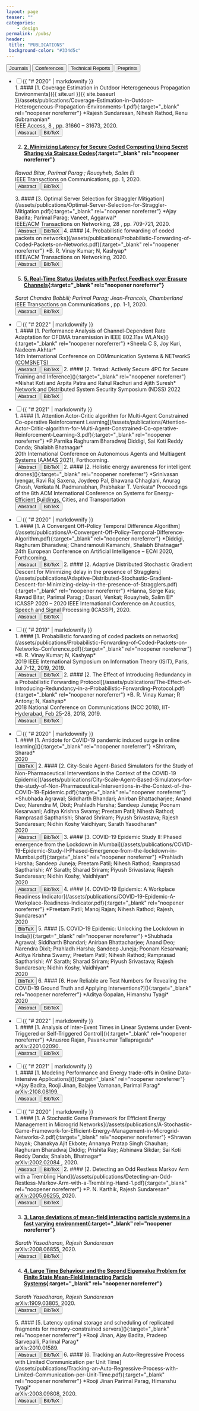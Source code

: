 ```yaml
---
layout: page
teaser: ""
categories:
    - design
permalink: /pubs/
header:
 title: "PUBLICATIONS"
 background-color: "#334d5c"
---
```

<div class="tab">
  <button class="tablinks" onclick="clickTab(event, 'journal')" id="defaultOpen">Journals</button>
  <button class="tablinks" onclick="clickTab(event, 'conference')">Conferences</button>
  <button class="tablinks" onclick="clickTab(event, 'techreport')">Technical Reports</button>
  <button class="tablinks" onclick="clickTab(event, 'preprint')">Preprints</button>
</div>
<div markdown="1" id="journal" class="tabcontent">
<ul class="jekyllcodex_accordion">
  <li><input id="j2020" type="checkbox" /><label for="j2020">{{ "# 2020" |  markdownify }}</label>
<div markdown="1">
1. #### [1. Coverage Estimation in Outdoor Heterogeneous Propagation Environments]({{ site.url }}{{ site.baseurl }}/assets/publications/Coverage-Estimation-in-Outdoor-Heterogeneous-Propagation-Environments-1.pdf){:target="_blank" rel="noopener noreferrer"}
*Rajesh Sundaresan, Nihesh Rathod, Renu Subramanian*<br>
IEEE Access, 8 , pp. 31660 – 31673, 2020.<br>
<button id="buttona1" onclick="AbstractToggle(1)" class="buttonAbsBib buttonhover">Abstract</button>
<button id="buttonb1" onclick="BibTeXToggle(1)" class="buttonAbsBib buttonhover">BibTeX</button>
<div id="Abstract1" style="display:none" markdown="1">This paper is on a coverage estimation procedure for the deployment of outdoor Internet of Things (IoT). In the first part of the paper, a data-driven coverage estimation technique is proposed. The estimation technique combines multiple machine-learning-based regression ideas. The proposed technique achieves two purposes. The first purpose is to reduce the bias in the estimated received signal strength arising from estimations performed only on the successfully received packets. The second purpose is to exploit commonality of physical parameters, e.g. antenna-gain, in measurements that are made across multiple propagation environments. It also provides the correct link function for performing a nonlinear regression in our communication systems context. In the second part of the paper, a method to use readily available geographic information system (GIS) data (for classifying geographic areas into various propagation environments) followed by an algorithm for estimating received signal strength (which is motivated by the first part of the paper) is proposed. Together they enable quick and automated estimation of coverage in outdoor environments. It is anticipated that these will lead to faster and more efficient deployment of outdoor Internet of Things.
</div>
<div id="BibTeX1" style="display:none">@article{@Nihesh2020,
title = {Coverage Estimation in Outdoor Heterogeneous Propagation Environments},
author = {Nihesh Rathod; Renu Subramanian; Rajesh;Sundaresan},
url = {https://cni.iisc.ac.in/assets/publications/Coverage-Estimation-in-Outdoor-Heterogeneous-Propagation-Environments-1.pdf},
doi = {10.1109/ACCESS.2020.2972811},
year = {2020},
date = {2020-02-10},
journal = { IEEE Access},
volume = {8},
pages = {31660 – 31673},
abstract = {This paper is on a coverage estimation procedure for the deployment of outdoor Internet of Things (IoT). In the first part of the paper, a data-driven coverage estimation technique is proposed. The estimation technique combines multiple machine-learning-based regression ideas. The proposed technique achieves two purposes. The first purpose is to reduce the bias in the estimated received signal strength arising from estimations performed only on the successfully received packets. The second purpose is to exploit commonality of physical parameters, e.g. antenna-gain, in measurements that are made across multiple propagation environments. It also provides the correct link function for performing a nonlinear regression in our communication systems context. In the second part of the paper, a method to use readily available geographic information system (GIS) data (for classifying geographic areas into various propagation environments) followed by an algorithm for estimating received signal strength (which is motivated by the first part of the paper) is proposed. Together they enable quick and automated estimation of coverage in outdoor environments. It is anticipated that these will lead to faster and more efficient deployment of outdoor Internet of Things.},
keywords = {Journal},
pubstate = {published},
tppubtype = {article}
}
</div>

2. #### [2. Minimizing Latency for Secure Coded Computing Using Secret Sharing via Staircase Codes](/assets/publications/Minimizing-Latency-for-Secure-Coded-Computing........pdf){:target="_blank" rel="noopener noreferrer"}
*Rawad Bitar, Parimal Parag ; Rouayheb, Salim El*<br>
IEEE Transactions on Communications, pp. 1, 2020.<br>
<button id="buttona2" onclick="AbstractToggle(2)" class="buttonAbsBib buttonhover">Abstract</button>
<button id="buttonb2" onclick="BibTeXToggle(2)" class="buttonAbsBib buttonhover">BibTeX</button>
<div id="Abstract2" style="display:none" markdown="1">
We consider the setting of a Master server, M, who possesses confidential data (e.g., personal, genomic or medical data) and wants to run intensive computations on it, as part of a machine learning algorithm for example. The Master wants to distribute these computations to untrusted workers who have volunteered or are incentivized to help with this task. However, the data must be kept private and not revealed to the individual workers. Some of the workers may be stragglers, e.g., slow or busy, and will take a random time to finish the task assigned to them. We are interested in reducing the delays experienced by the Master. We focus on linear computations as an essential operation in many iterative algorithms such as principal component analysis, support vector machines and other gradient-descent based algorithms. A classical solution is to use a linear secret sharing scheme, such as Shamir’s scheme, to divide the data into secret shares on which the workers can perform linear computations. However, classical codes can provide straggler mitigation assuming a worst-case scenario of a fixed number of stragglers. We propose a solution based on new secure codes, called Staircase codes, introduced previously by two of the authors. Staircase codes allow flexibility in the number of stragglers up to a given maximum, and universally achieve the information theoretic limit on the download cost by the Master, leading to latency reduction. Under the shifted exponential model, we find upper and lower bounds on the Master’s mean waiting time. We derive the distribution of the Master’s waiting time, and its mean, for systems with up to two stragglers. For systems with any number of stragglers, we derive an expression that can give the exact distribution, and the mean, of the waiting time of the Master. We show that Staircase codes always outperform classical secret sharing codes.
</div>
<div id="BibTeX2" style="display:none">
@article{@rawad,
title = {Minimizing Latency for Secure Coded Computing Using Secret Sharing via Staircase Codes},
author = {Rawad Bitar, Parimal Parag and Salim El Rouayheb },
url = {https://cni.iisc.ac.in/assets/publications/Minimizing-Latency-for-Secure-Coded-Computing........pdf},
doi = {10.1109/TCOMM.2020.2988506},
year = {2020},
date = {2020-04-17},
journal = { IEEE Transactions on Communications},
pages = {1},
abstract = {We consider the setting of a Master server, M, who possesses confidential data (e.g., personal, genomic or medical data) and wants to run intensive computations on it, as part of a machine learning algorithm for example. The Master wants to distribute these computations to untrusted workers who have volunteered or are incentivized to help with this task. However, the data must be kept private and not revealed to the individual workers. Some of the workers may be stragglers, e.g., slow or busy, and will take a random time to finish the task assigned to them. We are interested in reducing the delays experienced by the Master. We focus on linear computations as an essential operation in many iterative algorithms such as principal component analysis, support vector machines and other gradient-descent based algorithms. A classical solution is to use a linear secret sharing scheme, such as Shamir’s scheme, to divide the data into secret shares on which the workers can perform linear computations. However, classical codes can provide straggler mitigation assuming a worst-case scenario of a fixed number of stragglers. We propose a solution based on new secure codes, called Staircase codes, introduced previously by two of the authors. Staircase codes allow flexibility in the number of stragglers up to a given maximum, and universally achieve the information theoretic limit on the download cost by the Master, leading to latency reduction. Under the shifted exponential model, we find upper and lower bounds on the Master’s mean waiting time. We derive the distribution of the Master’s waiting time, and its mean, for systems with up to two stragglers. For systems with any number of stragglers, we derive an expression that can give the exact distribution, and the mean, of the waiting time of the Master. We show that Staircase codes always outperform classical secret sharing codes.},
keywords = {Journal},
pubstate = {published},
tppubtype = {article}
}
</div>
3. #### [3. Optimal Server Selection for Straggler Mitigation](/assets/publications/Optimal-Server-Selection-for-Straggler-Mitigation.pdf){:target="_blank" rel="noopener noreferrer"}
*Ajay Badita; Parimal Parag; Vaneet, Aggarwal*<br>
IEEE/ACM Transactions on Networking, 28 , pp. 709-721, 2020.<br>
<button id="buttona3" onclick="AbstractToggle(3)" class="buttonAbsBib buttonhover">Abstract</button>
<button id="buttonb3" onclick="BibTeXToggle(3)" class="buttonAbsBib buttonhover">BibTeX</button>
<div id="Abstract3" style="display:none" markdown="1">
The performance of large-scale distributed compute systems is adversely impacted by stragglers when the execution time of a job is uncertain. To manage stragglers, we consider a multi-fork approach for job scheduling, where additional parallel servers are added at forking instants. In terms of the forking instants and the number of additional servers, we compute the job completion time and the cost of server utilization when the task processing times are assumed to have a shifted exponential distribution. We use this study to provide insights into the scheduling design of the forking instants and the associated number of additional servers to be started. Numerical results demonstrate orders of magnitude improvement in cost in the regime of low completion times as compared to the prior works.
</div>
<div id="BibTeX3" style="display:none">
@article{@Ajay,
title = {Optimal Server Selection for Straggler Mitigation},
author = {Ajay Badita; Parimal Parag; Vaneet, Aggarwal},
url = {https://cni.iisc.ac.in/assets/publications/Optimal-Server-Selection-for-Straggler-Mitigation.pdf},
doi = {10.1109/TNET.2020.2973224},
year = {2020},
date = {2020-04-01},
journal = {IEEE/ACM Transactions on Networking},
volume = {28},
pages = {709-721},
abstract = {The performance of large-scale distributed compute systems is adversely impacted by stragglers when the execution time of a job is uncertain. To manage stragglers, we consider a multi-fork approach for job scheduling, where additional parallel servers are added at forking instants. In terms of the forking instants and the number of additional servers, we compute the job completion time and the cost of server utilization when the task processing times are assumed to have a shifted exponential distribution. We use this study to provide insights into the scheduling design of the forking instants and the associated number of additional servers to be started. Numerical results demonstrate orders of magnitude improvement in cost in the regime of low completion times as compared to the prior works.},
keywords = {Journal},
pubstate = {published},
tppubtype = {article}
}
</div>
4. #### [4. Probabilistic forwarding of coded packets on networks](/assets/publications/Probabilistic-Forwarding-of-Coded-Packets-on-Networks.pdf){:target="_blank" rel="noopener noreferrer"}
*B. R. Vinay Kumar; N, Kashyap*<br>
IEEE/ACM Transactions on Networking, 2020.<br>
<button id="buttona4" onclick="AbstractToggle(4)" class="buttonAbsBib buttonhover">Abstract</button>
<button id="buttonb4" onclick="BibTeXToggle(4)" class="buttonAbsBib buttonhover">BibTeX</button>
<div id="Abstract4" style="display:none" markdown="1">
We consider a scenario of broadcasting information over a network of nodes connected by noiseless communication links. A source node in the network has some data packets to broadcast. It encodes these data packets into n coded packets in such a way that any node in the network that receives any k out of the n coded packets will be able to retrieve all the original data packets. The source transmits the n coded packets to its one-hop neighbours. Every other node in the network follows a probabilistic forwarding protocol, in which it forwards a previously unreceived packet to all its neighbours with a certain probability p. We say that the information from the source undergoes a “near-broadcast” if the expected fraction of nodes that receive at least k of the n coded packets is close to 1. The forwarding probability p is chosen so as to minimize the expected total number of transmissions needed for a near-broadcast. We study how, for a given k, this minimum forwarding probability and the associated expected total number of packet transmissions varies with n. We specifically analyze the probabilistic forwarding of coded packets on two network topologies: binary trees and square grids. For trees, our analysis shows that for fixed k, the expected total number of transmissions increases with n. On the other hand, on grids, a judicious choice of n significantly reduces the expected total number of transmissions needed for a near-broadcast. Behaviour similar to that of the grid is also observed in other well-connected network topologies such as random geometric graphs and random regular graphs
</div>
<div id="BibTeX4" style="display:none">
@article{@Vinay,
title = {Probabilistic forwarding of coded packets on networks},
author = {B. R. Vinay Kumar; N,Kashyap},
url = {https://cni.iisc.ac.in/assets/publications/Probabilistic-Forwarding-of-Coded-Packets-on-Networks.pdf},
year = {2020},
date = {2020-02-11},
journal = {IEEE/ACM Transactions on Networking},
abstract = {We consider a scenario of broadcasting information over a network of nodes connected by noiseless communication links. A source node in the network has some data packets to broadcast. It encodes these data packets into n coded packets in such a way that any node in the network that receives any k out of the n coded packets will be able to retrieve all the original data packets. The source transmits the n coded packets to its one-hop neighbours. Every other node in the network follows a probabilistic forwarding protocol, in which it forwards a previously unreceived packet to all its neighbours with a certain probability p. We say that the information from the source undergoes a “near-broadcast” if the expected fraction of nodes that receive at least k of the n coded packets is close to 1. The forwarding probability p is chosen so as to minimize the expected total number of transmissions needed for a near-broadcast. We study how, for a given k, this minimum forwarding probability and the associated expected total number of packet transmissions varies with n. We specifically analyze the probabilistic forwarding of coded packets on two network topologies: binary trees and square grids. For trees, our analysis shows that for fixed k, the expected total number of transmissions increases with n. On the other hand, on grids, a judicious choice of n significantly reduces the expected total number of transmissions needed for a near-broadcast. Behaviour similar to that of the grid is also observed in other well-connected network topologies such as random geometric graphs and random regular graphs },
keywords = {Journal},
pubstate = {published},
tppubtype = {article}
}
</div>

5. #### [5. Real-Time Status Updates with Perfect Feedback over Erasure Channels](/assets/publications/Real-Time-Status-Updates-with-Perfect-Feedback.pdf){:target="_blank" rel="noopener noreferrer"}
*Sarat Chandra Bobbili; Parimal Parag; Jean-Francois, Chamberland*<br>
IEEE Transactions on Communications , pp. 1-1, 2020.<br>
<button id="buttona5" onclick="AbstractToggle(5)" class="buttonAbsBib buttonhover">Abstract</button>
<button id="buttonb5" onclick="BibTeXToggle(5)" class="buttonAbsBib buttonhover">BibTeX</button>
<div id="Abstract5" style="display:none" markdown="1">
Real-time decision making relies on the availability of accurate data and, therefore, delivering status updates in a timely fashion is of paramount importance. The topic of realtime status updates has received much attention in recent years. This article contributes new results to this research area by studying the interplay between average timeliness and design decisions made at the physical layer, for unreliable communication channels. Specifically, this study explores the tension between the fact that more reliable transmissions with lower probabilities of decoding failure tend to improve timely delivery, unless these improvements come at the expense of significantly longer codewords. The average timeliness is adopted as an evaluation criterion, and a framework to efficiently compute the performance of various transmission schemes for the binary erasure channel is developed. We show that the average timeliness decreases as we increase the feedback rate in a hybrid ARQ scheme for a range of codeword lengths. This article also provides design guidelines for the codeword length selection for an hybrid ARQ scheme to improve the average information timeliness. Numerical examples are included to further illustrate the applicability of our findings.
</div>
<div id="BibTeX5" style="display:none">
@article{@Sarat,
title = {Real-Time Status Updates with Perfect Feedback over Erasure Channels},
author = {Sarat Chandra Bobbili; Parimal Parag; Jean-Francois,Chamberland},
url = {https://cni.iisc.ac.in/assets/publications/Real-Time-Status-Updates-with-Perfect-Feedback.pdf},
doi = {10.1109/TCOMM.2020.3006224},
year = {2020},
date = {2020-07-01},
journal = {IEEE Transactions on Communications },
pages = {1-1},
abstract = {Real-time decision making relies on the availability of accurate data and, therefore, delivering status updates in a timely fashion is of paramount importance. The topic of realtime status updates has received much attention in recent years. This article contributes new results to this research area by studying the interplay between average timeliness and design decisions made at the physical layer, for unreliable communication channels. Specifically, this study explores the tension between the fact that more reliable transmissions with lower probabilities of decoding failure tend to improve timely delivery, unless these improvements come at the expense of significantly longer codewords. The average timeliness is adopted as an evaluation criterion, and a framework to efficiently compute the performance of various transmission schemes for the binary erasure channel is developed. We show that the average timeliness decreases as we increase the feedback rate in a hybrid ARQ scheme for a range of codeword lengths. This article also provides design guidelines for the codeword length selection for an hybrid ARQ scheme to improve the average information timeliness. Numerical examples are included to further illustrate
the applicability of our findings.},
keywords = {Journal},
pubstate = {published},
tppubtype = {article}
}
</div>

</div>
</li>
</ul>        
<script>document.getElementById("j2020").click();</script>
</div>
<div markdown="1" id="conference" class="tabcontent">
<ul class="jekyllcodex_accordion">
  <li><input id="c2022" type="checkbox" /><label for="c2022">{{ "# 2022" |  markdownify }}</label>
<div markdown="1">1. #### [1. Performance Analysis of Channel-Dependent Rate Adaptation for OFDMA transmission in IEEE 802.11ax WLANs](){:target="_blank" rel="noopener noreferrer"}
*Sheela C S, Joy Kuri, Nadeem Akhtar*<br>
14th International Conference on COMmunication Systems & NETworkS (COMSNETS)<br>
<button id="buttona6" onclick="AbstractToggle(6)" class="buttonAbsBib buttonhover">Abstract</button>
<button id="buttonb6" onclick="BibTeXToggle(6)" class="buttonAbsBib buttonhover">BibTeX</button>
<div id="Abstract6" style="display:none" markdown="1">
</div>
<div id="BibTeX6" style="display:none">
</div>
2. #### [2. Tetrad: Actively Secure 4PC for Secure Training and Inference](){:target="_blank" rel="noopener noreferrer"}
*Nishat Koti and Arpita Patra and Rahul Rachuri and Ajith Suresh*
Network and Distributed System Security Symposium (NDSS) 2022<br>
<button id="buttona7" onclick="AbstractToggle(7)" class="buttonAbsBib buttonhover">Abstract</button>
<button id="buttonb7" onclick="BibTeXToggle(7)" class="buttonAbsBib buttonhover">BibTeX</button>
<div id="Abstract7" style="display:none" markdown="1">
</div>
<div id="BibTeX7" style="display:none">
</div>
</div>
</li>
</ul>        
<ul class="jekyllcodex_accordion">
        <li><input id="c2021" type="checkbox" /><label for="c2021">{{ "# 2021" |  markdownify }}</label>
<div markdown="1">1. #### [1. Attention Actor-Critic algorithm for Multi-Agent Constrained Co-operative Reinforcement Learning](/assets/publications/Attention-Actor-Critic-algorithm-for-Multi-Agent-Constrained-Co-operative-Reinforcement-Learning-3.pdf){:target="_blank" rel="noopener noreferrer"}
*P.Parnika Raghuram Bharadwaj Diddigi, Sai Koti Reddy Danda; Shalabh Bhatnagar*<br>
20th International Conference on Autonomous Agents and Multiagent Systems (AAMAS 2021), Forthcoming.<br>
<button id="buttona8" onclick="AbstractToggle(8)" class="buttonAbsBib buttonhover">Abstract</button>
<button id="buttonb8" onclick="BibTeXToggle(8)" class="buttonAbsBib buttonhover">BibTeX</button>
<div id="Abstract8" style="display:none" markdown="1">
In this work, we consider the problem of computing optimal actions for Reinforcement Learning (RL) agents in a co-operative setting, where the objective is to optimize a common goal. However, in many real-life applications, in addition to optimizing the goal, the agents are required to satisfy certain constraints specified on their actions. Under this setting, the objective of the agents is to not only learn the actions that optimize the common objective but also meet the specified constraints. In recent times, the Actor-Critic algorithm with an attention mechanism has been successfully applied to obtain optimal actions for RL agents in multi-agent environments. In this work, we extend this algorithm to the constrained multi-agent RL setting. The idea here is that optimizing the common goal and satisfying the constraints may require different modes of attention. By incorporating different attention modes, the agents can select useful information required for optimizing the objective and satisfying the constraints separately, thereby yielding better actions. Through experiments on benchmark multi-agent environments, we show the effectiveness of our proposed algorithm.
</div>
<div id="BibTeX8" style="display:none">
@conference{@Parnika,
title = {Attention Actor-Critic algorithm for Multi-Agent Constrained Co-operative Reinforcement Learning},
author = {P.Parnika, Raghuram Bharadwaj Diddigi, Sai Koti Reddy Danda; Shalabh Bhatnagar},
url = {https://cni.iisc.ac.in/assets/publications/Attention-Actor-Critic-algorithm-for-Multi-Agent-Constrained-Co-operative-Reinforcement-Learning-3.pdf},
year = {2021},
date = {2021-05-01},
booktitle = {20th International Conference on Autonomous Agents and Multiagent Systems (AAMAS 2021)},
abstract = {In this work, we consider the problem of computing optimal actions for Reinforcement Learning (RL) agents in a co-operative setting, where the objective is to optimize a common goal. However, in many real-life applications, in addition to optimizing the goal, the agents are required to satisfy certain constraints specified on their actions. Under this setting, the objective of the agents is to not only learn the actions that optimize the common objective but also meet the specified constraints. In recent times, the Actor-Critic algorithm with an attention mechanism has been successfully applied to obtain optimal actions for RL agents in multi-agent environments. In this work, we extend this algorithm to the constrained multi-agent RL setting. The idea here is that optimizing the common goal and satisfying the constraints may require different modes of attention. By incorporating different attention modes, the agents can select useful information required for optimizing the objective and satisfying the constraints separately, thereby yielding better actions. Through experiments on benchmark multi-agent environments, we show the effectiveness of our proposed algorithm. },
keywords = {Conference},
pubstate = {forthcoming},
tppubtype = {conference}
}
</div>
2. #### [2. Holistic energy awareness for intelligent drones](){:target="_blank" rel="noopener noreferrer"}
*Srinivasan Iyengar, Ravi Raj Saxena, Joydeep Pal, Bhawana Chhaglani, Anurag Ghosh, Venkata N. Padmanabhan, Prabhakar T. Venkata*
Proceedings of the 8th ACM International Conference on Systems for Energy-Efficient Buildings, Cities, and Transportation<br>
<button id="buttona9" onclick="AbstractToggle(9)" class="buttonAbsBib buttonhover">Abstract</button>
<button id="buttonb9" onclick="BibTeXToggle(9)" class="buttonAbsBib buttonhover">BibTeX</button>
<div id="Abstract9" style="display:none" markdown="1">
</div>
<div id="BibTeX9" style="display:none">
</div>
</div>
</li>
</ul>        
<ul class="jekyllcodex_accordion">
        <li><input id="c2020" type="checkbox" /><label for="c2020">{{ "# 2020" |  markdownify }}</label>
<div markdown="1">1. #### [1. A Convergent Off-Policy Temporal Difference Algorithm](/assets/publications/A-Convergent-Off-Policy-Temporal-Difference-Algorithm.pdf){:target="_blank" rel="noopener noreferrer"}
*Diddigi, Raghuram Bharadwaj; Chandramouli Kamanchi, Shalabh Bhatnagar*<br>
24th European Conference on Artificial Intelligence – ECAI 2020, Forthcoming.<br>
<button id="buttona10" onclick="AbstractToggle(10)" class="buttonAbsBib buttonhover">Abstract</button>
<button id="buttonb10" onclick="BibTeXToggle(10)" class="buttonAbsBib buttonhover">BibTeX</button>
<div id="Abstract10" style="display:none" markdown="1">
Learning the value function of a given policy (target policy) from the data samples obtained from a different policy (behavior policy) is an important problem in Reinforcement Learning (RL). This problem is studied under the setting of off-policy prediction. Temporal Difference (TD) learning algorithms are a popular class of algorithms for solving the prediction problem. TD algorithms with linear function approximation are shown to be convergent when the samples are generated from the target policy (known as on-policy prediction). However, it has been well established in the literature that off-policy TD algorithms under linear function approximation diverge. In this work, we propose a convergent on-line off-policy TD algorithm under linear function approximation. The main idea is to penalize the updates of the algorithm in a way as to ensure convergence of the iterates. We provide a convergence analysis of our algorithm. Through numerical evaluations, we further demonstrate the effectiveness of our algorithm.
</div>
<div id="BibTeX10" style="display:none">
@conference{@Raghuram,
title = {A Convergent Off-Policy Temporal Difference Algorithm},
author = {Raghuram Bharadwaj Diddigi and Chandramouli Kamanchi, Shalabh Bhatnagar},
url = {https://cni.iisc.ac.in/assets/publications/A-Convergent-Off-Policy-Temporal-Difference-Algorithm.pdf},
year = {2020},
date = {2020-08-29},
booktitle = {24th European Conference on Artificial Intelligence – ECAI 2020},
journal = {24th European Conference on Artificial Intelligence – ECAI 2020},
abstract = {Learning the value function of a given policy (target policy) from the data samples obtained from a different policy (behavior policy) is an important problem in Reinforcement Learning (RL). This problem is studied under the setting of off-policy prediction. Temporal Difference (TD) learning algorithms are a popular class of algorithms for solving the prediction problem. TD algorithms with linear function approximation are shown to be convergent when the samples are generated from the target policy (known as on-policy prediction). However, it has been well established in the literature that off-policy TD algorithms under linear function approximation diverge. In this work, we propose a convergent on-line off-policy TD algorithm under linear function approximation. The main idea is to penalize the updates of the algorithm in a way as to ensure convergence of the iterates. We provide a convergence analysis of our algorithm. Through numerical evaluations, we further demonstrate the effectiveness of our algorithm. },
keywords = {Conference},
pubstate = {forthcoming},
tppubtype = {conference}
}
</div>
2. #### [2. Adaptive Distributed Stochastic Gradient Descent for Minimizing delay in the presence of Stragglers](/assets/publications/Adaptive-Distributed-Stochastic-Gradient-Descent-for-Minimizing-delay-in-the-presence-of-Stragglers.pdf){:target="_blank" rel="noopener noreferrer"}
*Hanna, Serge Kas; Rawad Bitar, Parimal Parag ; Dasari, Venkat; Rouayheb, Salim El*<br>
ICASSP 2020 – 2020 IEEE International Conference on Acoustics, Speech and Signal Processing (ICASSP), 2020.<br>
<button id="buttona11" onclick="AbstractToggle(11)" class="buttonAbsBib buttonhover">Abstract</button>
<button id="buttonb11" onclick="BibTeXToggle(11)" class="buttonAbsBib buttonhover">BibTeX</button>
<div id="Abstract11" style="display:none" markdown="1">
We consider the setting where a master wants to run a distributed stochastic gradient descent (SGD) algorithm on n workers each having a subset of the data. Distributed SGD may suffer from the effect of stragglers, i.e., slow or unresponsive workers who cause delays. One solution studied in the literature is to wait at each iteration for the responses of the fastest k<n workers before updating the model, where k is a fixed parameter. The choice of the value of k presents a trade-off between the runtime (i.e., convergence rate) of SGD and the error of the model. Towards optimizing the error-runtime trade-off, we investigate distributed SGD with adaptive k. We first design an adaptive policy for varying k that optimizes this trade-off based on an upper bound on the error as a function of the wall-clock time which we derive. Then, we propose an algorithm for adaptive distributed SGD that is based on a statistical heuristic. We implement our algorithm and provide numerical simulations which confirm our intuition and theoretical analysis.
</div>
<div id="BibTeX11" style="display:none">
@conference{@Serge,
title = {Adaptive Distributed Stochastic Gradient Descent for Minimizing delay in the presence of Stragglers},
author = {Serge Kas Hanna and Rawad Bitar, Parimal Parag and Venkat Dasari and Salim El Rouayheb},
url = {https://cni.iisc.ac.in/assets/publications/Adaptive-Distributed-Stochastic-Gradient-Descent-for-Minimizing-delay-in-the-presence-of-Stragglers.pdf},
doi = {10.1109/ICASSP40776.2020.9053961},
year = {2020},
date = {2020-05-14},
booktitle = { ICASSP 2020 – 2020 IEEE International Conference on Acoustics, Speech and Signal Processing (ICASSP)},
journal = {45th International Conference on Acoustics, Speech, and Signal Processing},
abstract = {We consider the setting where a master wants to run a distributed stochastic gradient descent (SGD) algorithm on n workers each having a subset of the data. Distributed SGD may suffer from the effect of stragglers, i.e., slow or unresponsive workers who cause delays. One solution studied in the literature is to wait at each iteration for the responses of the fastest k keywords = {Conference},
pubstate = {published},
tppubtype = {conference}
}
</div>
3. #### [3. C3MM : Clique-Closure based Hyperlink Prediction](/assets/publications/C3MM-Clique-Closure-based-Hyperlink-Prediction.pdf){:target="_blank" rel="noopener noreferrer"}
*Govind Sharma; Prasanna Patil; M, Narasimha Murty*<br>
Proceedings of the Twenty-Ninth International Joint Conference on Artificial Intelligence , Forthcoming.<br>
<button id="buttona12" onclick="AbstractToggle(12)" class="buttonAbsBib buttonhover">Abstract</button>
<button id="buttonb12" onclick="BibTeXToggle(12)" class="buttonAbsBib buttonhover">BibTeX</button>
<div id="Abstract12" style="display:none" markdown="1">
Usual networks lossily (if not incorrectly) represent higher-order relations, i.e. those between multiple entities instead of a pair. This calls for complex structures such as hypergraphs to be used instead. Akin to the link prediction problem in graphs, we deal with hyperlink (higher-order link) prediction in hypergraphs. With a handful of solutions in the literature that seem to have merely scratched the surface, we provide improvements for the same. Motivated by observations in recent literature, we first formulate a "clique-closure" hypothesis (viz., hyperlinks are more likely to be formed from near-cliques rather than from non-cliques), test it on real hypergraphs, and then exploit it for our very problem. In the process, we generalize hyperlink prediction on two fronts: (1) from small-sized to arbitrary-sized hyperlinks, and (2) from a couple of domains to a handful. We perform experiments (both the hypothesis-test as well as the hyperlink prediction) on multiple real datasets, report results, and provide both quantitative and qualitative arguments favoring better performances w.r.t. the state-of-the-art.
</div>
<div id="BibTeX12" style="display:none">
@conference{@Govind,
title = {C3MM : Clique-Closure based Hyperlink Prediction},
author = {Govind Sharma; Prasanna Patil; M,Narasimha Murty},
url = {https://cni.iisc.ac.in/assets/publications/C3MM-Clique-Closure-based-Hyperlink-Prediction.pdf},
doi = {https://doi.org/10.24963/ijcai.2020/465 },
year = {2020},
date = {2020-12-30},
booktitle = {Proceedings of the Twenty-Ninth International Joint Conference on Artificial Intelligence
},
pages = {3364-3370},
abstract = {Usual networks lossily (if not incorrectly) represent higher-order relations, i.e. those between multiple entities instead of a pair. This calls for complex structures such as hypergraphs to be used instead. Akin to the link prediction problem in graphs, we deal with hyperlink (higher-order link) prediction in hypergraphs. With a handful of solutions in the literature that seem to have merely scratched the surface, we provide improvements for the same. Motivated by observations in recent literature, we first formulate a “clique-closure” hypothesis (viz., hyperlinks are more likely to be formed from near-cliques rather than from non-cliques), test it on real hypergraphs, and then exploit it for our very problem. In the process, we generalize hyperlink prediction on two fronts: (1) from small-sized to arbitrary-sized hyperlinks, and (2) from a couple of domains to a handful. We perform experiments (both the hypothesis-test as well as the hyperlink prediction) on multiple real datasets, report results, and provide both quantitative and qualitative arguments favoring better performances w.r.t. the state-of-the-art. },
keywords = {Conference},
pubstate = {forthcoming},
tppubtype = {conference}
}
</div>

4. #### [4. Evolution of a Population of Selfish Agents on a Network](/assets/publications/Evolution-of-a-Population-of-Selfish-Agents-on-a-Network.pdf){:target="_blank" rel="noopener noreferrer"}
*Nirabhra Mandal; Pavankumar, Tallapragada*<br>
IFAC World Congress 2020, Forthcoming.<br>
<button id="buttona13" onclick="AbstractToggle(13)" class="buttonAbsBib buttonhover">Abstract</button>
<button id="buttonb13" onclick="BibTeXToggle(13)" class="buttonAbsBib buttonhover">BibTeX</button>
<div id="Abstract13" style="display:none" markdown="1">
In this work, we consider a population composed of a continuum of agents that seek to selfishly minimize a cost function by moving on a network. The nodes in the network may represent physical locations or abstract choices. Taking inspiration from how water distributes itself in a system of connected tanks of varying heights, we formulate a best response dynamics for the population. In this dynamics, the population in each node simultaneously seeks to redistribute itself according to the `best response’ to the state of the population in the node’s neighborhood. We provide an algorithm to determine the best response as a function of the state of the population. We then show that given the state of the population, the best response is unique. For the continuous time version of the best response dynamics, we show asymptotic convergence to an equilibrium point for an arbitrary initial condition. We then explore a second dynamics, in which the population evolves according to centralized gradient descent of the social cost. Again, we show asymptotic convergence for an arbitrary initial condition. We illustrate our results through simulations.
</div>
<div id="BibTeX13" style="display:none">
@conference{@Nirabhra,
title = {Evolution of a Population of Selfish Agents on a Network},
author = {Nirabhra Mandal; Pavankumar,Tallapragada},
url = {https://cni.iisc.ac.in/assets/publications/Evolution-of-a-Population-of-Selfish-Agents-on-a-Network.pdf},
year = {2020},
date = {2020-07-11},
booktitle = {IFAC World Congress 2020},
abstract = {In this work, we consider a population composed of a continuum of agents that seek to selfishly minimize a cost function by moving on a network. The nodes in the network may represent physical locations or abstract choices. Taking inspiration from how water distributes itself in a system of connected tanks of varying heights, we formulate a best response dynamics for the population. In this dynamics, the population in each node simultaneously seeks to redistribute itself according to the `best response’ to the state of the population in the node’s neighborhood. We provide an algorithm to determine the best response as a function of the state of the population. We then show that given the state of the population, the best response is unique. For the continuous time version of the best response dynamics, we show asymptotic convergence to an equilibrium point for an arbitrary initial condition. We then explore a second dynamics, in which the population evolves according to centralized gradient descent of the social cost. Again, we show asymptotic convergence for an arbitrary initial condition. We illustrate our results through simulations.},
keywords = {Conference},
pubstate = {forthcoming},
tppubtype = {conference}
}
</div>

5. #### [5. Negative Sampling for Hyperlink Prediction in Networks](/assets/publications/Negative-Sampling-for-Hyperlink-Prediction-in-Networks.pdf){:target="_blank" rel="noopener noreferrer"}
*Patil, Prasanna; Govind Sharma, Narasimha Murty M*<br>
Pacific-Asia Conference on Knowledge Discovery and Data Mining, 2020.<br>
<button id="buttona14" onclick="AbstractToggle(14)" class="buttonAbsBib buttonhover">Abstract</button>
<button id="buttonb14" onclick="BibTeXToggle(14)" class="buttonAbsBib buttonhover">BibTeX</button>
<div id="Abstract14" style="display:none" markdown="1">
While graphs capture pairwise relations between entities, hypergraphs deal with higher-order ones, thereby ensuring losslessness. However, in hyperlink (i.e., higher-order link) prediction, where hyperlinks and non-hyperlinks are treated as “positive” and “negative” classes respectively, hypergraphs suffer from the problem of extreme class imbalance. Given this context, “negative sampling”—under-sampling the negative class of non-hyperlinks—becomes mandatory for performing hyperlink prediction. No prior work on hyperlink prediction deals with this problem. In this work, which is the first of its kind, we deal with this problem in the context of hyperlink prediction. More specifically, we leverage graph sampling techniques for sampling non-hyperlinks in hyperlink prediction. Our analysis clearly establishes the effect of random sampling, which is the norm in both link- as well as hyperlink-prediction. Further, we formalize the notion of “hardness” of non-hyperlinks via a measure of density, and analyze its distribution over various negative sampling techniques. We experiment with some real-world hypergraph datasets and provide both qualitative and quantitative results on the effects of negative sampling. We also establish its importance in evaluating hyperlink prediction algorithms.
</div>
<div id="BibTeX14" style="display:none">
@conference{@Prasanna,
title = {Negative Sampling for Hyperlink Prediction in Networks},
author = {Prasanna Patil and Govind Sharma, M Narasimha Murty},
url = {https://cni.iisc.ac.in/assets/publications/Negative-Sampling-for-Hyperlink-Prediction-in-Networks.pdf},
doi = {10.1007/978-3-030-47436-2_46},
year = {2020},
date = {2020-05-06},
booktitle = {Pacific-Asia Conference on Knowledge Discovery and Data Mining},
pages = {607-619},
abstract = {While graphs capture pairwise relations between entities, hypergraphs deal with higher-order ones, thereby ensuring losslessness. However, in hyperlink (i.e., higher-order link) prediction, where hyperlinks and non-hyperlinks are treated as “positive” and “negative” classes respectively, hypergraphs suffer from the problem of extreme class imbalance. Given this context, “negative sampling”—under-sampling the negative class of non-hyperlinks—becomes mandatory for performing hyperlink prediction. No prior work on hyperlink prediction deals with this problem. In this work, which is the first of its kind, we deal with this problem in the context of hyperlink prediction. More specifically, we leverage graph sampling techniques for sampling non-hyperlinks in hyperlink prediction. Our analysis clearly establishes the effect of random sampling, which is the norm in both link- as well as hyperlink-prediction. Further, we formalize the notion of “hardness” of non-hyperlinks via a measure of density, and analyze its distribution over various negative sampling techniques. We experiment with some real-world hypergraph datasets and provide both qualitative and quantitative results on the effects of negative sampling. We also establish its importance in evaluating hyperlink prediction algorithms.},
keywords = {Conference},
pubstate = {published},
tppubtype = {conference}
}
</div>

6. #### [6. On the Latency in Vehicular Control using Video Streaming over Wi-Fi](/assets/publications/On-the-Latency-in-Vehicular-Control-using-Video-Streaming-over-Wi-Fi.pdf){:target="_blank" rel="noopener noreferrer"}
*Pratik Sharma; Devam Awasare ; Bishal Jaiswal ; Srivats Mohan ; N. Abinaya ; Ishan Darwhekar ; Anand Svr ; Bharadwaj Amrutur ; Aditya Gopalan ; Parimal Parag ; Himanshu, Tyagi*<br>
2020 National Conference on Communications (NCC), IIT Kharagpur, 21-23 February 2020, 2020.<br>
<button id="buttona15" onclick="AbstractToggle(15)" class="buttonAbsBib buttonhover">Abstract</button>
<button id="buttonb15" onclick="BibTeXToggle(15)" class="buttonAbsBib buttonhover">BibTeX</button>
<div id="Abstract15" style="display:none" markdown="1">
We consider the use of Wi-Fi (IEEE 802.11n/r) network for remote control of a vehicle using video transmission on the uplink and control signals for the actuator on the downlink. We have setup a network with multiple access points (AP) providing indoor and outdoor coverage, which connects an unmanned ground vehicle (UGV) to a remote command center. Additionally, our setup includes a redundant IEEE 802.11p link for sending control messages over downlink with high reliability and low latency. We study the end-to-end communication delay and complete a latency profiling for each sub-component, including the video codec and the Wi-Fi links. Furthermore, we provide guidelines for practical design choices including the optimal configuration of the scanning process during handoffs and the codec parameters for delay optimization. Overall, our proposed configuration reduces the end-to-end delay significantly in comparison with the default configuration.
</div>
<div id="BibTeX15" style="display:none">
@conference{@Pratik,
title = {On the Latency in Vehicular Control using Video Streaming over Wi-Fi},
author = {Pratik Sharma; Devam Awasare ; Bishal Jaiswal ; Srivats Mohan ; N. Abinaya ; Ishan Darwhekar ; Anand Svr ; Bharadwaj Amrutur ; Aditya Gopalan ; Parimal Parag ; Himanshu,Tyagi
},
url = {https://cni.iisc.ac.in/assets/publications/On-the-Latency-in-Vehicular-Control-using-Video-Streaming-over-Wi-Fi.pdf},
doi = {10.1109/NCC48643.2020.9056067},
year = {2020},
date = {2020-04-06},
booktitle = {2020 National Conference on Communications (NCC), IIT Kharagpur, 21-23 February 2020},
abstract = {We consider the use of Wi-Fi (IEEE 802.11n/r) network for remote control of a vehicle using video transmission on the uplink and control signals for the actuator on the downlink. We have setup a network with multiple access points (AP) providing indoor and outdoor coverage, which connects an unmanned ground vehicle (UGV) to a remote command center. Additionally, our setup includes a redundant IEEE 802.11p link for sending control messages over downlink with high reliability and low latency. We study the end-to-end communication delay and complete a latency profiling for each sub-component, including the video codec and the Wi-Fi links. Furthermore, we provide guidelines for practical design choices including the optimal configuration of the scanning process during handoffs and the codec parameters for delay optimization. Overall, our proposed configuration reduces the end-to-end delay significantly in comparison with the default configuration.},
keywords = {Conference},
pubstate = {published},
tppubtype = {conference}
}
</div>

7. #### [7. Optimal Pricing in Finite Server Systems](/assets/publications/Optimal-Pricing-in-Finite-Server-Systems.pdf){:target="_blank" rel="noopener noreferrer"}
*Ashok Krishnan KS; Chandramani Singh; Siva Theja Maguluri; Parimal, Parag*<br>
The 18th International Symposium on Modeling and Optimization in Mobile, Ad Hoc and Wireless Networks (WiOpt 2020), 2020.<br>
<button id="buttona16" onclick="AbstractToggle(16)" class="buttonAbsBib buttonhover">Abstract</button>
<button id="buttonb16" onclick="BibTeXToggle(16)" class="buttonAbsBib buttonhover">BibTeX</button>
<div id="Abstract16" style="display:none" markdown="1">
We consider a system ofKservers, where customersarrive according to a Poisson process, and have independentand identical (i.i.d.) exponential service times and i.i.d. valuations of the service. We consider the setting where customers leavewhen they find all servers busy. Service provider announces aprice to an incoming customer, depending on the number of busyservers. An incoming arrival enters the system if its valuationexceeds the price. We find the optimal state dependent pricing,that maximizes the revenue rate for the service provider.
</div>
<div id="BibTeX16" style="display:none">
@conference{@Ashok,
title = {Optimal Pricing in Finite Server Systems},
author = {Ashok Krishnan KS; Chandramani Singh; Siva Theja Maguluri; Parimal, Parag},
url = {https://cni.iisc.ac.in/assets/publications/Optimal-Pricing-in-Finite-Server-Systems.pdf},
year = {2020},
date = {2020-06-15},
booktitle = {The 18th International Symposium on Modeling and Optimization in Mobile, Ad Hoc and Wireless Networks (WiOpt 2020)},
abstract = {We consider a system ofKservers, where customersarrive according to a Poisson process, and have independentand identical (i.i.d.) exponential service times andi.i.d.valuationsof the service. We consider the setting where customers leavewhen they find all servers busy. Service provider announces aprice to an incoming customer, depending on the number of busyservers. An incoming arrival enters the system if its valuationexceeds the price. We find the optimal state dependent pricing,that maximizes the revenue rate for the service provider.},
keywords = {Conference},
pubstate = {published},
tppubtype = {conference}
}
</div>
8. #### [8. Tracking an Auto-Regressive Process with Limited Communication](/assets/publications/Tracking-an-Auto-Regressive-Process-with-Limited-Communication.pdf){:target="_blank" rel="noopener noreferrer"}
*Rooji Jinan; Parimal Parag; Himanshu, Tyagi*<br>
2020 IEEE International Symposium on Information Theory, 2020.<br>
<button id="buttona17" onclick="AbstractToggle(17)" class="buttonAbsBib buttonhover">Abstract</button>
<button id="buttonb17" onclick="BibTeXToggle(17)" class="buttonAbsBib buttonhover">BibTeX</button>
<div id="Abstract17" style="display:none" markdown="1">
Samples from a high-dimensional AR[1] process are observed by a sender which can communicate only finitely many bits per unit time to a receiver. The receiver seeks to form an estimate of the process value at every time instant in real-time. We consider a time-slotted communication model in a slow-sampling regime where multiple communication slots occur between two sampling instants. We propose a successive update scheme which uses communication between sampling instants to refine estimates of the latest sample and study the following question: Is it better to collect communication of multiple slots to send better refined estimates, making the receiver wait more for every refinement, or to be fast but loose and send new information in every communication opportunity? We show that the fast but loose successive update scheme with ideal spherical codes is universally optimal asymptotically for a large dimension. However, most practical quantization codes for fixed dimensions do not meet the ideal performance required for this optimality, and they typically will have a bias in the form of a fixed additive error. Interestingly, our analysis shows that the fast but loose scheme is not an optimal choice in the presence of such errors, and a judiciously chosen frequency of updates outperforms it.
</div>
<div id="BibTeX17" style="display:none">
@article{@Rooji,
title = {Tracking an Auto-Regressive Process with Limited Communication },
author = {Rooji Jinan; Parimal Parag; Himanshu, Tyagi},
url = {https://cni.iisc.ac.in/assets/publications/Tracking-an-Auto-Regressive-Process-with-Limited-Communication-per-Unit-Time.pdf},
year = {2020},
date = {2020-03-22},
journal = {2020 IEEE International Symposium on Information Theory},
abstract = {Samples from a high-dimensional AR[1] process are observed by a sender which can communicate only finitely many bits per unit time to a receiver. The receiver seeks to form an estimate of the process value at every time instant in real-time. We consider a time-slotted communication model in a slow-sampling regime where multiple communication slots occur between two sampling instants. We propose a successive update scheme which uses communication between sampling instants to refine estimates of the latest sample and study the following question: Is it better to collect communication of multiple slots to send better refined estimates, making the receiver wait more for every refinement, or to be fast but loose and send new information in every communication opportunity? We show that the fast but loose successive update scheme with ideal spherical codes is universally optimal asymptotically for a large dimension. However, most practical quantization codes for fixed dimensions do not meet the ideal performance required for this optimality, and they typically will have a bias in the form of a fixed additive error. Interestingly, our analysis shows that the fast but loose scheme is not an optimal choice in the presence of such errors, and a judiciously chosen frequency of updates outperforms it.},
keywords = {Journal},
pubstate = {published},
tppubtype = {article}
}
</div>
</div>
</li>
</ul>        
<ul class="jekyllcodex_accordion">
        <li><input id="c2019" type="checkbox" /><label for="c2019">{{ "# 2019" |  markdownify }}</label>
<div markdown="1">1. #### [1. Probabilistic forwarding of coded packets on networks](/assets/publications/Probabilistic-Forwarding-of-Coded-Packets-on-Networks-Conference.pdf){:target="_blank" rel="noopener noreferrer"}
*B. R. Vinay Kumar; N, Kashyap*<br>
2019 IEEE International Symposium on Information Theory (ISIT), Paris, Jul 7-12, 2019, 2019.<br>
<button id="buttona18" onclick="AbstractToggle(18)" class="buttonAbsBib buttonhover">Abstract</button>
<button id="buttonb18" onclick="BibTeXToggle(18)" class="buttonAbsBib buttonhover">BibTeX</button>
<div id="Abstract18" style="display:none" markdown="1">
We consider a scenario of broadcasting information over a network of nodes connected by noiseless communication links. A source node in the network has k data packets to broadcast, and it suffices that a large fraction of the network nodes receives the broadcast. The source encodes the k data packets into n≥k coded packets using a maximum distance separable (MDS) code, and transmits them to its one-hop neighbours. Every other node in the network follows a probabilistic forwarding protocol, in which it forwards a previously unreceived packet to all its neighbours with a certain probability p. A "near-broadcast" is when the expected fraction of nodes that receive at least k of the n coded packets is close to 1. The forwarding probability p is chosen so as to minimize the expected total number of transmissions needed for a near-broadcast. In this paper, we analyze the probabilistic forwarding of coded packets on two specific network topologies: binary trees and square grids. For trees, our analysis shows that for fixed k, the expected total number of transmissions increases with n. On the other hand, on grids, we use ideas from percolation theory to show that a judicious choice of n will significantly reduce the expected total number of transmissions needed for a near-broadcast.
</div>
<div id="BibTeX18" style="display:none">
@conference{@Vinayb,
title = {Probabilistic forwarding of coded packets on networks},
author = {B. R. Vinay Kumar; N,Kashyap},
url = {https://cni.iisc.ac.in/assets/publications/Probabilistic-Forwarding-of-Coded-Packets-on-Networks-Conference.pdf},
doi = { 10.1109/ISIT.2019.8849508},
year = {2019},
date = {2019-09-26},
booktitle = { 2019 IEEE International Symposium on Information Theory (ISIT), Paris, Jul 7-12, 2019},
abstract = {We consider a scenario of broadcasting information over a network of nodes connected by noiseless communication links. A source node in the network has k data packets to broadcast, and it suffices that a large fraction of the network nodes receives the broadcast. The source encodes the k data packets into n≥k coded packets using a maximum distance separable (MDS) code, and transmits them to its one-hop neighbours. Every other node in the network follows a probabilistic forwarding protocol, in which it forwards a previously unreceived packet to all its neighbours with a certain probability p. A “near-broadcast” is when the expected fraction of nodes that receive at least k of the n coded packets is close to 1. The forwarding probability p is chosen so as to minimize the expected total number of transmissions needed for a near-broadcast. In this paper, we analyze the probabilistic forwarding of coded packets on two specific network topologies: binary trees and square grids. For trees, our analysis shows that for fixed k, the expected total number of transmissions increases with n. On the other hand, on grids, we use ideas from percolation theory to show that a judicious choice of n will significantly reduce the expected total number of transmissions needed for a near-broadcast.},
keywords = {Conference},
pubstate = {published},
tppubtype = {conference}
}
</div>
2. #### [2. The Effect of Introducing Redundancy in a Probabilistic Forwarding Protocol](/assets/publications/The-Effect-of-Introducing-Redundancy-in-a-Probabilistic-Forwarding-Protocol.pdf){:target="_blank" rel="noopener noreferrer"}
*B. R. Vinay Kumar; R Antony; N, Kashyap*<br>
2018 National Conference on Communications (NCC 2018), IIT- Hyderabad, Feb 25-28, 2018, 2019.<br>
<button id="buttona19" onclick="AbstractToggle(19)" class="buttonAbsBib buttonhover">Abstract</button>
<button id="buttonb19" onclick="BibTeXToggle(19)" class="buttonAbsBib buttonhover">BibTeX</button>
<div id="Abstract19" style="display:none" markdown="1">
This paper is concerned with the problem of broadcasting information from a source node to every node in an ad-hoc network. Flooding, as a broadcast mechanism, involves each node forwarding any packet it receives to all its neighbours. This results in excessive transmissions and thus a high energy expenditure overall. Probabilistic forwarding or gossiping involves each node forwarding a received packet to all its neighbours only with a certain probability p. In this paper, we study the effect of introducing redundancy, in the form of coded packets, into a probabilistic forwarding protocol. Specifically, we assume that the source node has k data packets to broadcast, which are encoded into n 2: k coded packets, such that any k of these coded packets are sufficient to recover the original k data packets. Our interest is in determining the minimum forwarding probability p for a “successful broadcast”, which we take to be the event that the expected fraction of network nodes that receive at least k of the n coded packets is close to 1. We examine, via simulations and analysis of a number of different network topologies (e.g., trees, grids, random geometric graphs), how this minimum forwarding probability, and correspondingly, the expected total number of packet transmissions varies with the amount of redundancy added. Our simulation results indicate that over network topologies that are highly connected, the introduction of redundancy into the probabilistic forwarding protocol is useful, as it can significantly reduce the expected total number of transmissions needed for a successful broadcast. On the other hand, for trees, our analysis shows that the expected total number of transmissions needed increases with redundancy.
</div>
<div id="BibTeX19" style="display:none">
@conference{@Vinayc,
title = {The Effect of Introducing Redundancy in a Probabilistic Forwarding Protocol},
author = {B. R. Vinay Kumar; R,Antony; N,Kashyap},
url = {https://cni.iisc.ac.in/assets/publications/The-Effect-of-Introducing-Redundancy-in-a-Probabilistic-Forwarding-Protocol.pdf},
doi = {10.1109/NCC.2018.8599936},
year = {2019},
date = {2019-01-03},
booktitle = {2018 National Conference on Communications (NCC 2018), IIT- Hyderabad, Feb 25-28, 2018},
abstract = {This paper is concerned with the problem of broadcasting information from a source node to every node in an ad-hoc network. Flooding, as a broadcast mechanism, involves each node forwarding any packet it receives to all its neighbours. This results in excessive transmissions and thus a high energy expenditure overall. Probabilistic forwarding or gossiping involves each node forwarding a received packet to all its neighbours only with a certain probability p. In this paper, we study the effect of introducing redundancy, in the form of coded packets, into a probabilistic forwarding protocol. Specifically, we assume that the source node has k data packets to broadcast, which are encoded into n 2: k coded packets, such that any k of these coded packets are sufficient to recover the original k data packets. Our interest is in determining the minimum forwarding probability p for a “successful broadcast”, which we take to be the event that the expected fraction of network nodes that receive at least k of the n coded packets is close to 1. We examine, via simulations and analysis of a number of different network topologies (e.g., trees, grids, random geometric graphs), how this minimum forwarding probability, and correspondingly, the expected total number of packet transmissions varies with the amount of redundancy added. Our simulation results indicate that over network topologies that are highly connected, the introduction of redundancy into the probabilistic forwarding protocol is useful, as it can significantly reduce the expected total number of transmissions needed for a successful broadcast. On the other hand, for trees, our analysis shows that the expected total number of transmissions needed increases with redundancy.},
keywords = {Conference},
pubstate = {published},
tppubtype = {conference}
}
</div>
</div>
</li>
</ul>        
<script>document.getElementById("c2022").click();</script>
</div>
<div markdown="1" id="techreport" class="tabcontent">
<ul class="jekyllcodex_accordion">
        <li><input id="t2020" type="checkbox" /><label for="t2020">{{ "# 2020" |  markdownify }}</label>
<div markdown="1">1. #### [1. Antidote for CoVID-19 pandemic induced surge in online learning](){:target="_blank" rel="noopener noreferrer"}
*Shriram, Sharad*<br>
2020<br>
<button id="buttonb20" onclick="BibTeXToggle(20)" class="buttonAbsBib buttonhover">BibTeX</button>
<div id="BibTeX20" style="display:none">
@techreport{@Sharad,
title = {Antidote for CoVID-19 pandemic induced surge in online learning},
author = {Sharad Shriram},
editor = {ACM SIGCOMM Online Networking Education Workshop and Community Discussion},
year = {2020},
date = {2020-05-01},
keywords = {Technical Report},
pubstate = {published},
tppubtype = {techreport}
}
</div>
2. #### [2. City-Scale Agent-Based Simulators for the Study of Non-Pharmaceutical Interventions in the Context of the COVID-19 Epidemic](/assets/publications/City-Scale-Agent-Based-Simulators-for-the-study-of-Non-Pharmaceutical-Interventions-in-the-Context-of-the-COVID-19-Epidemic.pdf){:target="_blank" rel="noopener noreferrer"}
*Shubhada Agrawal; Siddharth Bhandari; Anirban Bhattacharjee; Anand Deo; Narendra M, Dixit; Prahladh Harsha; Sandeep Juneja; Poonam Kesarwani; Aditya Krishna Swamy; Preetam Patil; Nihesh Rathod; Ramprasad Saptharishi; Sharad Shriram; Piyush Srivastava; Rajesh Sundaresan; Nidhin Koshy Vaidhiyan; Sarath Yasodharan*<br>
2020<br>
<button id="buttona21" onclick="AbstractToggle(21)" class="buttonAbsBib buttonhover">Abstract</button>
<button id="buttonb21" onclick="BibTeXToggle(21)" class="buttonAbsBib buttonhover">BibTeX</button>
<div id="Abstract21" style="display:none" markdown="1">
We highlight the usefulness of city-scale agent-based simulators in studying various non-pharmaceutical interventions to manage an evolving pandemic. We ground our studies in the context of the COVID-19 pandemic and demonstrate the power of the simulator via several exploratory case studies in two metropolises, Bengaluru and Mumbai. Such tools become common-place in any city administration’s tool kit in our march towards digital health.
</div>
<div id="BibTeX21" style="display:none">
@techreport{@Shubhadab,
title = {City-Scale Agent-Based Simulators for the Study of Non-Pharmaceutical Interventions in the Context of the COVID-19 Epidemic},
author = {Shubhada Agrawal; Siddharth Bhandari; Anirban Bhattacharjee; Anand Deo; Narendra,M,Dixit; Prahladh Harsha; Sandeep Juneja; Poonam Kesarwani; Aditya Krishna Swamy; Preetam Patil; Nihesh Rathod; Ramprasad Saptharishi; Sharad Shriram; Piyush Srivastava; Rajesh Sundaresan; Nidhin Koshy Vaidhiyan; Sarath Yasodharan},
url = {https://cni.iisc.ac.in/assets/publications/City-Scale-Agent-Based-Simulators-for-the-study-of-Non-Pharmaceutical-Interventions-in-the-Context-of-the-COVID-19-Epidemic.pdf},
year = {2020},
date = {2020-08-11},
abstract = {We highlight the usefulness of city-scale agent-based simulators in studying various non-pharmaceutical interventions to manage an evolving pandemic. We ground our studies in the context of the COVID-19 pandemic and demonstrate the power of the simulator via several exploratory case studies in two metropolises, Bengaluru and Mumbai. Such tools become common-place in any city administration’s tool kit in our march towards digital health. },
keywords = {Technical Report},
pubstate = {published},
tppubtype = {techreport}
}
</div>
3. #### [3. COVID-19 Epidemic Study II: Phased emergence from the Lockdown in Mumbai](/assets/publications/COVID-19-Epidemic-Study-II-Phased-Emergence-from-the-lockdown-in-Mumbai.pdf){:target="_blank" rel="noopener noreferrer"}
*Prahladh Harsha; Sandeep Juneja; Preetam Patil; Nihesh Rathod; Ramprasad Saptharishi; AY Sarath; Sharad Sriram; Piyush Srivastava; Rajesh Sundaresan; Nidhin Koshy, Vaidhiyan*<br>
2020<br>
<button id="buttona22" onclick="AbstractToggle(22)" class="buttonAbsBib buttonhover">Abstract</button>
<button id="buttonb22" onclick="BibTeXToggle(22)" class="buttonAbsBib buttonhover">BibTeX</button>
<div id="Abstract22" style="display:none" markdown="1">
The nation-wide lockdown starting 25 March 2020, aimed at suppressing the spread of the COVID-19 disease, was extended until 31 May 2020 in three subsequent orders by the Government of India. The extended lockdown has had significant social and economic consequences and `lockdown fatigue’ has likely set in. Phased reopening began from 01 June 2020 onwards. Mumbai, one of the most crowded cities in the world, has witnessed both the largest number of cases and deaths among all the cities in India (41986 positive cases and 1368 deaths as of 02 June 2020). Many tough decisions are going to be made on re-opening in the next few days. In an earlier IISc-TIFR Report, we presented an agent-based city-scale simulator(ABCS) to model the progression and spread of the infection in large metropolises like Mumbai and Bengaluru. As discussed in IISc-TIFR Report 1, ABCS is a useful tool to model interactions of city residents at an individual level and to capture the impact of non-pharmaceutical interventions on the infection spread. In this report we focus on Mumbai. Using our simulator, we consider some plausible scenarios for phased emergence of Mumbai from the lockdown, 01 June 2020 onwards. These include phased and gradual opening of the industry, partial opening of public transportation (modelling of infection spread in suburban trains), impact of containment zones on controlling infections, and the role of compliance with respect to various intervention measures including use of masks, case isolation, home quarantine, etc. The main takeaway of our simulation results is that a phased opening of workplaces, say at a conservative attendance level of 20 to 33%, is a good way to restart economic activity while ensuring that the city’s medical care capacity remains adequate to handle the possible rise in the number of COVID-19 patients in June and July.
</div>
<div id="BibTeX22" style="display:none">
@techreport{@Prahladh,
title = {COVID-19 Epidemic Study II: Phased emergence from the Lockdown in Mumbai},
author = {Prahladh Harsha; Sandeep Juneja; Preetam Patil; Nihesh Rathod; Ramprasad Saptharishi; AY Sarath; Sharad Sriram; Piyush Srivastava; Rajesh Sundaresan; Nidhin Koshy,Vaidhiyan},
url = {https://cps.iisc.ac.in/assets/publications/COVID-19-Epidemic-Study-II-Phased-Emergence-from-the-lockdown-in-Mumbai.pdf},
year = {2020},
date = {2020-06-05},
abstract = {The nation-wide lockdown starting 25 March 2020, aimed at suppressing the spread of the COVID-19 disease, was extended until 31 May 2020 in three subsequent orders by the Government of India. The extended lockdown has had significant social and economic consequences and `lockdown fatigue’ has likely set in. Phased reopening began from 01 June 2020 onwards. Mumbai, one of the most crowded cities in the world, has witnessed both the largest number of cases and deaths among all the cities in India (41986 positive cases and 1368 deaths as of 02 June 2020). Many tough decisions are going to be made on re-opening in the next few days. In an earlier IISc-TIFR Report, we presented an agent-based city-scale simulator(ABCS) to model the progression and spread of the infection in large metropolises like Mumbai and Bengaluru. As discussed in IISc-TIFR Report 1, ABCS is a useful tool to model interactions of city residents at an individual level and to capture the impact of non-pharmaceutical interventions on the infection spread. In this report we focus on Mumbai. Using our simulator, we consider some plausible scenarios for phased emergence of Mumbai from the lockdown, 01 June 2020 onwards. These include phased and gradual opening of the industry, partial opening of public transportation (modelling of infection spread in suburban trains), impact of containment zones on controlling infections, and the role of compliance with respect to various intervention measures including use of masks, case isolation, home quarantine, etc. The main takeaway of our simulation results is that a phased opening of workplaces, say at a conservative attendance level of 20 to 33%, is a good way to restart economic activity while ensuring that the city’s medical care capacity remains adequate to handle the possible rise in the number of COVID-19 patients in June and July. },
keywords = {Technical Report},
pubstate = {published},
tppubtype = {techreport}
}
</div>
4. #### [4. COVID-19 Epidemic: A Workplace Readiness Indicator](/assets/publications/COVID-19-Epidemic-A-Workplace-Readiness-Indicator.pdf){:target="_blank" rel="noopener noreferrer"}
*Preetam Patil; Manoj Rajan; Nihesh Rathod; Rajesh, Sundaresan*<br>
2020<br>
<button id="buttonb23" onclick="BibTeXToggle(23)" class="buttonAbsBib buttonhover">BibTeX</button>
<div id="BibTeX23" style="display:none">
@techreport{@Rajesh,
title = {COVID-19 Epidemic: A Workplace Readiness Indicator},
author = {Preetam Patil; Manoj Rajan; Nihesh Rathod; Rajesh,Sundaresan},
url = {https://cni.iisc.ac.in/assets/publications/COVID-19-Epidemic-A-Workplace-Readiness-Indicator.pdf},
year = {2020},
date = {2020-05-18},
keywords = {Technical Report},
pubstate = {published},
tppubtype = {techreport}
}
</div>
5. #### [5. COVID-19 Epidemic: Unlocking the Lockdown in India](){:target="_blank" rel="noopener noreferrer"}
*Shubhada Agrawal; Siddharth Bhandari; Anirban Bhattacharjee; Anand Deo; Narendra Dixit; Prahladh Harsha; Sandeep Juneja; Poonam Kesarwani; Aditya Krishna Swamy; Preetam Patil; Nihesh Rathod; Ramprasad Saptharishi; AY Sarath; Sharad Sriram; Piyush Srivastava; Rajesh Sundaresan; Nidhin Koshy, Vaidhiyan*<br>
2020<br>
<button id="buttonb24" onclick="BibTeXToggle(24)" class="buttonAbsBib buttonhover">BibTeX</button>
<div id="BibTeX24" style="display:none">
@techreport{@Shubhada,
title = {COVID-19 Epidemic: Unlocking the Lockdown in India},
author = {Shubhada Agrawal; Siddharth Bhandari; Anirban Bhattacharjee; Anand Deo; Narendra Dixit; Prahladh Harsha; Sandeep Juneja; Poonam Kesarwani; Aditya Krishna Swamy; Preetam Patil; Nihesh Rathod; Ramprasad Saptharishi; AY,Sarath; Sharad Sriram; Piyush Srivastava; Rajesh Sundaresan; Nidhin Koshy,Vaidhiyan},
editor = {Report 1, Indian Institute of Science},
year = {2020},
date = {2020-04-19},
keywords = {Technical Report},
pubstate = {published},
tppubtype = {techreport}
}
</div>
6. #### [6. How Reliable are Test Numbers for Revealing the COVID-19 Ground Truth and Applying Interventions?](){:target="_blank" rel="noopener noreferrer"}
*Aditya Gopalan, Himanshu Tyagi*<br>
2020<br>
<button id="buttona25" onclick="AbstractToggle(25)" class="buttonAbsBib buttonhover">Abstract</button>
<button id="buttonb25" onclick="BibTeXToggle(25)" class="buttonAbsBib buttonhover">BibTeX</button>
<div id="Abstract25" style="display:none" markdown="1">
The number of confirmed cases of COVID-19 is often used as a proxy for the actual number of ground truth COVID-19 infected cases in both public discourse and policy making. However, the number of confirmed cases depends on the testing policy, and it is important to understand how the number of positive cases obtained using different testing policies reveals the unknown ground truth. We develop an agent-based simulation framework in Python that can simulate various testing policies as well as interventions such as lockdown based on them. The interaction between the agents can take into account various communities and mobility patterns. A distinguishing feature of our framework is the presence of another `flu’-like illness with symptoms similar to COVID-19, that allows us to model the noise in selecting the pool of patients to be tested. We instantiate our model for the city of Bengaluru in India, using census data to distribute agents geographically, and traffic flow mobility data to model long-distance interactions and mixing. We use the simulation framework to compare the performance of three testing policies: Random Symptomatic Testing (RST), Contact Tracing (CT), and a new Location Based Testing policy (LBT). We observe that if a sufficient fraction of symptomatic patients come out for testing, then RST can capture the ground truth quite closely even with very few daily tests. However, CT consistently captures more positive cases. Interestingly, our new LBT, which is operationally less intensive than CT, gives performance that is comparable with CT. In another direction, we compare the efficacy of these three testing policies in enabling lockdown, and observe that CT flattens the ground truth curve maximally, followed closely by LBT, and significantly better than RST.
</div>
<div id="BibTeX25" style="display:none">
@techreport{@Aditya,
title = {How Reliable are Test Numbers for Revealing the COVID-19 Ground Truth and Applying Interventions?},
author = {Aditya Gopalan, Himanshu Tyagi},
year = {2020},
date = {2020-04-24},
abstract = {The number of confirmed cases of COVID-19 is often used as a proxy for the actual number of ground truth COVID-19 infected cases in both public discourse and policy making. However, the number of confirmed cases depends on the testing policy, and it is important to understand how the number of positive cases obtained using different testing policies reveals the unknown ground truth. We develop an agent-based simulation framework in Python that can simulate various testing policies as well as interventions such as lockdown based on them. The interaction between the agents can take into account various communities and mobility patterns. A distinguishing feature of our framework is the presence of another `flu’-like illness with symptoms similar to COVID-19, that allows us to model the noise in selecting the pool of patients to be tested. We instantiate our model for the city of Bengaluru in India, using census data to distribute agents geographically, and traffic flow mobility data to model long-distance interactions and mixing. We use the simulation framework to compare the performance of three testing policies: Random Symptomatic Testing (RST), Contact Tracing (CT), and a new Location Based Testing policy (LBT). We observe that if a sufficient fraction of symptomatic patients come out for testing, then RST can capture the ground truth quite closely even with very few daily tests. However, CT consistently captures more positive cases. Interestingly, our new LBT, which is operationally less intensive than CT, gives performance that is comparable with CT. In another direction, we compare the efficacy of these three testing policies in enabling lockdown, and observe that CT flattens the ground truth curve maximally, followed closely by LBT, and significantly better than RST. },
keywords = {Technical Report},
pubstate = {published},
tppubtype = {techreport}
}
</div>
</div>
</li>
</ul>        
<script>document.getElementById("t2020").click();</script>
</div>
<div markdown="1" id="preprint" class="tabcontent">
<ul class="jekyllcodex_accordion">
  <li><input id="p2022" type="checkbox" /><label for="p2022">{{ "# 2022" |  markdownify }}</label>
<div markdown="1">1. #### [1. Analysis of Inter-Event Times in Linear Systems under Event-Triggered or Self-Triggered Control](){:target="_blank" rel="noopener noreferrer"}
*Anusree Rajan, Pavankumar Tallapragada*<br>
arXiv:2201.02090.<br>
<button id="buttona26" onclick="AbstractToggle(26)" class="buttonAbsBib buttonhover">Abstract</button>
<button id="buttonb26" onclick="BibTeXToggle(26)" class="buttonAbsBib buttonhover">BibTeX</button>
<div id="Abstract26" style="display:none" markdown="1">
</div>
<div id="BibTeX26" style="display:none">
</div>
</div>
</li>
</ul>        
<ul class="jekyllcodex_accordion">
        <li><input id="p2021" type="checkbox" /><label for="p2021">{{ "# 2021" |  markdownify }}</label>
<div markdown="1">1. #### [1. Modeling Performance and Energy trade-offs in Online Data-Intensive Applications](){:target="_blank" rel="noopener noreferrer"}
*Ajay Badita, Rooji Jinan, Balajee Vamanan, Parimal Parag*<br>
arXiv:2108.08199.<br>
<button id="buttona27" onclick="AbstractToggle(27)" class="buttonAbsBib buttonhover">Abstract</button>
<button id="buttonb27" onclick="BibTeXToggle(27)" class="buttonAbsBib buttonhover">BibTeX</button>
<div id="Abstract27" style="display:none" markdown="1">
</div>
<div id="BibTeX27" style="display:none">
</div>
</div>
</li>
</ul>        
<ul class="jekyllcodex_accordion">
        <li><input id="p2020" type="checkbox" /><label for="p2020">{{ "# 2020" |  markdownify }}</label>
<div markdown="1">1. ####  [1. A Stochastic Game Framework for Efficient Energy Management in Microgrid Networks](/assets/publications/A-Stochastic-Game-Framework-for-Efficient-Energy-Management-in-Microgrid-Networks-2.pdf){:target="_blank" rel="noopener noreferrer"}
*Shravan Nayak; Chanakya Ajit Ekbote; Annanya Pratap Singh Chauhan; Raghuram Bharadwaj Diddig; Prishita Ray; Abhinava Sikdar; Sai Koti Reddy Danda; Shalabh, Bhatnagar*<br>
arXiv:2002.02084 , 2020.<br>
<button id="buttona28" onclick="AbstractToggle(28)" class="buttonAbsBib buttonhover">Abstract</button>
<button id="buttonb28" onclick="BibTeXToggle(28)" class="buttonAbsBib buttonhover">BibTeX</button>
<div id="Abstract28" style="display:none" markdown="1">
We consider the problem of energy management in microgrid networks. A microgrid is capable of generating a limited amount of energy from a renewable resource and is responsible for handling the demands of its dedicated customers. Owing to the variable nature of renewable generation and the demands of the customers, it becomes imperative that each microgrid optimally manages its energy. This involves intelligently scheduling the demands at the customer side, selling (when there is a surplus) and buying (when there is a deficit) the power from its neighboring microgrids depending on its current and future needs. Typically, the transaction of power among the microgrids happens at a pre-decided price by the central grid. In this work, we formulate the problems of demand and battery scheduling, energy trading and dynamic pricing (where we allow the microgrids to decide the price of the transaction depending on their current configuration of demand and renewable energy) in the framework of stochastic games. Subsequently, we propose a novel approach that makes use of independent learners Deep Q-learning algorithm to solve this problem. Through extensive empirical evaluation, we show that our proposed framework is more beneficial to the majority of the microgrids and we provide a detailed analysis of the results.
</div>
<div id="BibTeX28" style="display:none">
@article{@Shravan,
title = {A Stochastic Game Framework for Efficient Energy Management in Microgrid Networks},
author = {Shravan Nayak; Chanakya Ajit Ekbote; Annanya Pratap Singh Chauhan; Raghuram Bharadwaj Diddig;, Prishita Ray; Abhinava Sikdar; Sai Koti Reddy Danda; Shalabh, Bhatnagar},
url = {https://cni.iisc.ac.in/assets/publications/A-Stochastic-Game-Framework-for-Efficient-Energy-Management-in-Microgrid-Networks-2.pdf},
year = {2020},
date = {2020-02-23},
journal = {arXiv:2002.02084 },
abstract = {We consider the problem of energy management in microgrid networks. A microgrid is capable of generating a limited amount of energy from a renewable resource and is responsible for handling the demands of its dedicated customers. Owing to the variable nature of renewable generation and the demands of the customers, it becomes imperative that each microgrid optimally manages its energy. This involves intelligently scheduling the demands at the customer side, selling (when there is a surplus) and buying (when there is a deficit) the power from its neighboring microgrids depending on its current and future needs. Typically, the transaction of power among the microgrids happens at a pre-decided price by the central grid. In this work, we formulate the problems of demand and battery scheduling, energy trading and dynamic pricing (where we allow the microgrids to decide the price of the transaction depending on their current configuration of demand and renewable energy) in the framework of stochastic games. Subsequently, we propose a novel approach that makes use of independent learners Deep Q-learning algorithm to solve this problem. Through extensive empirical evaluation, we show that our proposed framework is more beneficial to the majority of the microgrids and we provide a detailed analysis of the results. },
keywords = {Journal},
pubstate = {published},
tppubtype = {article}
}
</div>
2. #### [2. Detecting an Odd Restless Markov Arm with a Trembling Hand](/assets/publications/Detecting-an-Odd-Restless-Markov-Arm-with-a-Trembling-Hand-1.pdf){:target="_blank" rel="noopener noreferrer"}
*P. N. Karthik, Rajesh Sundaresan*<br>
arXiv:2005.06255, 2020.<br>
<button id="buttona29" onclick="AbstractToggle(29)" class="buttonAbsBib buttonhover">Abstract</button>
<button id="buttonb29" onclick="BibTeXToggle(29)" class="buttonAbsBib buttonhover">BibTeX</button>
<div id="Abstract29" style="display:none" markdown="1">
In this paper, we consider a multi-armed bandit in which each arm is a Markov process evolving on a finite state space. The state space is common across the arms, and the arms are independent of each other. The transition probability matrix of one of the arms (the odd arm) is different from the common transition probability matrix of all the other arms. A decision maker, who knows these transition probability matrices, wishes to identify the odd arm as quickly as possible, while keeping the probability of decision error small. To do so, the decision maker collects observations from the arms by pulling the arms in a sequential manner, one at each discrete time instant. However, the decision maker has a trembling hand, and the arm that is actually pulled at any given time differs, with a small probability, from the one he intended to pull. The observation at any given time is the arm that is actually pulled and its current state. The Markov processes of the unobserved arms continue to evolve. This makes the arms restless.
For the above setting, we derive the first known asymptotic lower bound on the expected time required to identify the odd arm, where the asymptotics is of vanishing error probability. The continued evolution of each arm adds a new dimension to the problem, leading to a family of Markov decision problems (MDPs) on a countable state space. We then stitch together certain parameterised solutions to these MDPs and obtain a sequence of strategies whose expected times to identify the odd arm come arbitrarily close to the lower bound in the regime of vanishing error probability. Prior works dealt with independent and identically distributed (across time) arms and rested Markov arms, whereas our work deals with restless Markov arms.
</div>
<div id="BibTeX29" style="display:none">
@article{@Karthik,
title = {Detecting an Odd Restless Markov Arm with a Trembling Hand},
author = {P. N. Karthik, Rajesh Sundaresan},
url = {https://cni.iisc.ac.in/assets/publications/Detecting-an-Odd-Restless-Markov-Arm-with-a-Trembling-Hand-1.pdf},
year = {2020},
date = {2020-07-25},
journal = {arXiv:2005.06255},
abstract = {In this paper, we consider a multi-armed bandit in which each arm is a Markov process evolving on a finite state space. The state space is common across the arms, and the arms are independent of each other. The transition probability matrix of one of the arms (the odd arm) is different from the common transition probability matrix of all the other arms. A decision maker, who knows these transition probability matrices, wishes to identify the odd arm as quickly as possible, while keeping the probability of decision error small. To do so, the decision maker collects observations from the arms by pulling the arms in a sequential manner, one at each discrete time instant. However, the decision maker has a trembling hand, and the arm that is actually pulled at any given time differs, with a small probability, from the one he intended to pull. The observation at any given time is the arm that is actually pulled and its current state. The Markov processes of the unobserved arms continue to evolve. This makes the arms restless.
For the above setting, we derive the first known asymptotic lower bound on the expected time required to identify the odd arm, where the asymptotics is of vanishing error probability. The continued evolution of each arm adds a new dimension to the problem, leading to a family of Markov decision problems (MDPs) on a countable state space. We then stitch together certain parameterised solutions to these MDPs and obtain a sequence of strategies whose expected times to identify the odd arm come arbitrarily close to the lower bound in the regime of vanishing error probability. Prior works dealt with independent and identically distributed (across time) arms and rested Markov arms, whereas our work deals with restless Markov arms. },
keywords = {Journal},
pubstate = {published},
tppubtype = {article}
}
</div>

3. #### [3. Large deviations of mean-field interacting particle systems in a fast varying environment](/assets/publications/Large-deviations-of-mean-field-interacting-particle-systems-in-a-fast-varying-environment.pdf){:target="_blank" rel="noopener noreferrer"}
*Sarath Yasodharan, Rajesh Sundaresan*<br>
arXiv:2008.06855, 2020.<br>
<button id="buttona30" onclick="AbstractToggle(30)" class="buttonAbsBib buttonhover">Abstract</button>
<button id="buttonb30" onclick="BibTeXToggle(30)" class="buttonAbsBib buttonhover">BibTeX</button>
<div id="Abstract30" style="display:none" markdown="1">
This paper studies large deviations of a "fully coupled" finite state mean-field interacting particle system in a fast varying environment. The empirical measure of the particles evolves in the slow time scale and the random environment evolves in the fast time scale. Our main result is the path-space large deviation principle for the joint law of the empirical measure process of the particles and the occupation measure process of the fast environment. This extends previous results known for two time scale diffusions to two time scale mean-field models with jumps. Our proof is based on the method of stochastic exponentials. We characterise the rate function by studying a certain variational problem associated with an exponential martingale.
</div>
<div id="BibTeX30" style="display:none">
@article{@Sarath,
title = {Large deviations of mean-field interacting particle systems in a fast varying environment},
author = {Sarath Yasodharan, Rajesh Sundaresan},
url = {https://cni.iisc.ac.in/assets/publications/Large-deviations-of-mean-field-interacting-particle-systems-in-a-fast-varying-environment.pdf},
year = {2020},
date = {2020-08-16},
journal = {arXiv:2008.06855},
abstract = {This paper studies large deviations of a “fully coupled” finite state mean-field interacting particle system in a fast varying environment. The empirical measure of the particles evolves in the slow time scale and the random environment evolves in the fast time scale. Our main result is the path-space large deviation principle for the joint law of the empirical measure process of the particles and the occupation measure process of the fast environment. This extends previous results known for two time scale diffusions to two time scale mean-field models with jumps. Our proof is based on the method of stochastic exponentials. We characterise the rate function by studying a certain variational problem associated with an exponential martingale. },
keywords = {Journal},
pubstate = {published},
tppubtype = {article}
}
</div>

4. #### [4. Large Time Behaviour and the Second Eigenvalue Problem for Finite State Mean-Field Interacting Particle Systems](/assets/publications/Large-Time-Behaviour-and-the-Second-Eigenvalue-Problem-for-Finite-State-Mean-Field-Interacting-Particle-Systems.pdf){:target="_blank" rel="noopener noreferrer"}
*Sarath Yasodharan, Rajesh Sundaresan*<br> 
arXiv:1909.03805, 2020.<br>
<button id="buttona31" onclick="AbstractToggle(31)" class="buttonAbsBib buttonhover">Abstract</button>
<button id="buttonb31" onclick="BibTeXToggle(31)" class="buttonAbsBib buttonhover">BibTeX</button>
<div id="Abstract31" style="display:none" markdown="1">
This article examines large time behaviour of finite state mean-field interacting particle systems. We first show that the time required for convergence of the empirical measure process of the N-particle system to its invariant measure scales like exp{NΛ} for a suitable constant Λ≥0. We then show that, in the reversible case, the second eigenvalue of the generator associated with the empirical measure process scales like exp{−NΛ}. Finally, we show convergence of the empirical measure of the system of particles to a global minimum of a certain entropy function when particles are added over time in a controlled fashion.
</div>
<div id="BibTeX31" style="display:none">
@article{@Sarathb,
title = {Large Time Behaviour and the Second Eigenvalue Problem for Finite State Mean-Field Interacting Particle Systems},
author = {Sarath Yasodharan, Rajesh Sundaresan},
url = {https://cni.iisc.ac.in/assets/publications/Large-Time-Behaviour-and-the-Second-Eigenvalue-Problem-for-Finite-State-Mean-Field-Interacting-Particle-Systems.pdf},
year = {2020},
date = {2020-08-28},
journal = {arXiv:1909.03805},
abstract = {This article examines large time behaviour of finite state mean-field interacting particle systems. We first show that the time required for convergence of the empirical measure process of the N-particle system to its invariant measure scales like exp{NΛ} for a suitable constant Λ≥0. We then show that, in the reversible case, the second eigenvalue of the generator associated with the empirical measure process scales like exp{−NΛ}. Finally, we show convergence of the empirical measure of the system of particles to a global minimum of a certain entropy function when particles are added over time in a controlled fashion. },
keywords = {Journal},
pubstate = {published},
tppubtype = {article}
}
</div>
5. #### [5. Latency optimal storage and scheduling of replicated fragments for memory-constrained servers](){:target="_blank" rel="noopener noreferrer"}
*Rooji Jinan, Ajay Badita, Pradeep Sarvepalli, Parimal Parag*<br>
arXiv:2010.01589.<br>
<button id="buttona32" onclick="AbstractToggle(32)" class="buttonAbsBib buttonhover">Abstract</button>
<button id="buttonb32" onclick="BibTeXToggle(32)" class="buttonAbsBib buttonhover">BibTeX</button>
<div id="Abstract32" style="display:none" markdown="1">
</div>
<div id="BibTeX32" style="display:none">
</div>
6. #### [6. Tracking an Auto-Regressive Process with Limited Communication per Unit Time](/assets/publications/Tracking-an-Auto-Regressive-Process-with-Limited-Communication-per-Unit-Time.pdf){:target="_blank" rel="noopener noreferrer"}
*Rooji Jinan Parimal Parag, Himanshu Tyagi*<br>
arXiv:2003.09808, 2020.<br>
<button id="buttona33" onclick="AbstractToggle(33)" class="buttonAbsBib buttonhover">Abstract</button>
<button id="buttonb33" onclick="BibTeXToggle(33)" class="buttonAbsBib buttonhover">BibTeX</button>
<div id="Abstract33" style="display:none" markdown="1">
Samples from a high-dimensional AR[1] process are observed by a sender which can communicate only finitely many bits per unit time to a receiver. The receiver seeks to form an estimate of the process value at every time instant in real-time. We consider a time-slotted communication model in a slow-sampling regime where multiple communication slots occur between two sampling instants. We propose a successive update scheme which uses communication between sampling instants to refine estimates of the latest sample and study the following question: Is it better to collect communication of multiple slots to send better refined estimates, making the receiver wait more for every refinement, or to be fast but loose and send new information in every communication opportunity? We show that the fast but loose successive update scheme with ideal spherical codes is universally optimal asymptotically for a large dimension. However, most practical quantization codes for fixed dimensions do not meet the ideal performance required for this optimality, and they typically will have a bias in the form of a fixed additive error. Interestingly, our analysis shows that the fast but loose scheme is not an optimal choice in the presence of such errors, and a judiciously chosen frequency of updates outperforms it.
</div>
<div id="BibTeX33" style="display:none">
@article{@Roojib,
title = {Tracking an Auto-Regressive Process with Limited Communication per Unit Time},
author = {Rooji Jinan, Parimal Parag, Himanshu Tyagi},
url = {https://cni.iisc.ac.in/assets/publications/Tracking-an-Auto-Regressive-Process-with-Limited-Communication-per-Unit-Time.pdf},
year = {2020},
date = {2020-03-22},
journal = {arXiv:2003.09808},
abstract = {Samples from a high-dimensional AR[1] process are observed by a sender which can communicate only finitely many bits per unit time to a receiver. The receiver seeks to form an estimate of the process value at every time instant in real-time. We consider a time-slotted communication model in a slow-sampling regime where multiple communication slots occur between two sampling instants. We propose a successive update scheme which uses communication between sampling instants to refine estimates of the latest sample and study the following question: Is it better to collect communication of multiple slots to send better refined estimates, making the receiver wait more for every refinement, or to be fast but loose and send new information in every communication opportunity? We show that the fast but loose successive update scheme with ideal spherical codes is universally optimal asymptotically for a large dimension. However, most practical quantization codes for fixed dimensions do not meet the ideal performance required for this optimality, and they typically will have a bias in the form of a fixed additive error. Interestingly, our analysis shows that the fast but loose scheme is not an optimal choice in the presence of such errors, and a judiciously chosen frequency of updates outperforms it. },
keywords = {Journal},
pubstate = {published},
tppubtype = {article}
}
</div>
</div>
</li>
</ul>        
<script>document.getElementById("p2022").click();</script>
</div>
<script>
function clickTab(evt, tabName) {
  var i, tabcontent, tablinks;
  tabcontent = document.getElementsByClassName("tabcontent");
  for (i = 0; i < tabcontent.length; i++) {
    tabcontent[i].style.display = "none";
  }
  tablinks = document.getElementsByClassName("tablinks");
  for (i = 0; i < tablinks.length; i++) {
    tablinks[i].className = tablinks[i].className.replace(" active", "");
  }
  document.getElementById(tabName).style.display = "block";
  evt.currentTarget.className += " active";
}

// Get the element with id="defaultOpen" and click on it
document.getElementById("defaultOpen").click();

</script>

